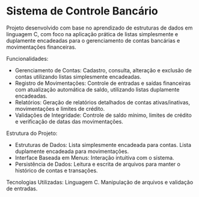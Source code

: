 # Sistema de Controle Bancário
Projeto desenvolvido com base no aprendizado de estruturas de dados em linguagem C, com foco na aplicação prática de listas simplesmente e duplamente encadeadas para o gerenciamento de contas bancárias e movimentações financeiras.

Funcionalidades:
- Gerenciamento de Contas: Cadastro, consulta, alteração e exclusão de contas utilizando listas simplesmente encadeadas.
- Registro de Movimentações: Controle de entradas e saídas financeiras com atualização automática de saldo, utilizando listas duplamente encadeadas.
- Relatórios: Geração de relatórios detalhados de contas ativas/inativas, movimentações e limites de crédito.
- Validações de Integridade: Controle de saldo mínimo, limites de crédito e verificação de datas das movimentações.

Estrutura do Projeto:
- Estruturas de Dados:
   Lista simplesmente encadeada para contas.
   Lista duplamente encadeada para movimentações.
- Interface Baseada em Menus: Interação intuitiva com o sistema.
- Persistência de Dados: Leitura e escrita de arquivos para manter o histórico de contas e transações.

Tecnologias Utilizadas:
Linguagem C.
Manipulação de arquivos e validação de entradas.
